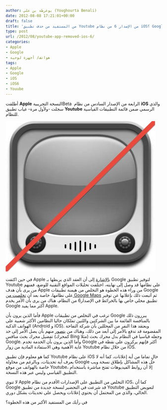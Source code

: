 ```yaml
---
author: يوغرطة بن علي (Youghourta Benali)
date: 2012-08-08 17:21:01+00:00
draft: false
title: 'من المستفيد من حذف تطبيق Youtube من الإصدار 6 من نظام iOS؟ Google أم Apple؟  '
type: post
url: /2012/08/youtube-app-removed-ios-6/
categories:
- Apple
- Google
- هواتف/ أجهزة لوحية
tags:
- Apple
- Google
- iOS
- iOS6
- Youube
---
```


أطلقت **Apple** النسخة التجريبيةBeta  الرابعة من الإصدار السادس من نظام **iOS** والذي سجلت -ولأول مرة- غياب تطبيق **Youtube** الرسمي ضمن قائمة التطبيقات القياسية للنظام.




[![](iOS-YouTube-app.jpeg)
](iOS-YouTube-app.jpeg)




في حين اكتفت Apple [بالإشارة](http://www.theverge.com/2012/8/6/3223775/apple-youtube-ios6) إلى أن العقد الذي يربطها بـ Google لتوفير تطبيق Youtube على نظامها قد وصل إلى نهايته، اختلفت تحليلات المواقع التقنية للوضع، فمنهم من يرى بأن هدف Apple من وراء هذه الخطوة هو التخلص من هيمنة تطبيقات Google على نظامها، خاصة بعد أن [تخلصت من Google Maps](https://www.it-scoop.com/2012/03/apple-google-maps-openstreetmap/) ثم أتبعت ذلك بإعلانها عن توفير تطبيق محلي خاص بها بالخرائط في الإصدار6 من النظام، هناك من يرى بأن الأمر يخدم Google أكثر مما يفيد Apple.




فأما الذين يرون بأن Apple ترغب في التخلص من تطبيقات Google يبررون ذلك بالمنافسة القائمة ما بين الشركتين واللتين تملكان حاليا النظامين الأكثر شعبية على الهواتف الذكية (Android و iOS). ويعتقد هذا النفر من المحللين بأن شركة التفاحة المقضومة قد تدفع بالأمر إلى أبعد من ذلك، وهناك من [يتصور](http://techcrunch.com/2012/08/06/two-down-one-to-go/) منهم بأن يصل الأمر إلى حد تفضيل محرك بحث منافس (كمحرك Bing مثلا) وجعله قياسيا في النظام بدل محرك بحث Google. وأما الذين يرون بأن الخدمة تخدم Google أكثر فإنهم يركزون على نقطة في غاية الأهمية وهي الاستفادة المادية من زوار Youtube من خلال نظام iOS.




كما هو معلوم فإن تطبيق Youtube على نظام iOS خالٍ تماما من أية إعلانات، كما أنه لا يعرف أية تحديثات، وبالرغم من محاولة Google حل هذه المشاكل بإطلاق نسخة ويب خاصة بالهواتف من موقع Youtube، إلا أن روابط الفيديوهات تفتح مباشرة باستخدام التطبيق القياسي وليس عبر هذه النسخة.




لا تنوي Apple التخلص من التطبيق على الإصدارات الأقدم من نظام iOS، كما أن Google قد شرعت في التحضير لنسخة جديدة من تطبيق Youtube لتعويض التطبيق الحالي، والذي من المحتمل أن يحتوي إعلانات ويحصل على تحديثات بشكل دوري.




في رأيك من المستفيد الأكبر من هذه الخطوة؟
